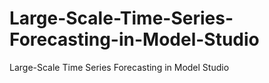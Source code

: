 # Large-Scale-Time-Series-Forecasting-in-Model-Studio
Large-Scale Time Series Forecasting in Model Studio
